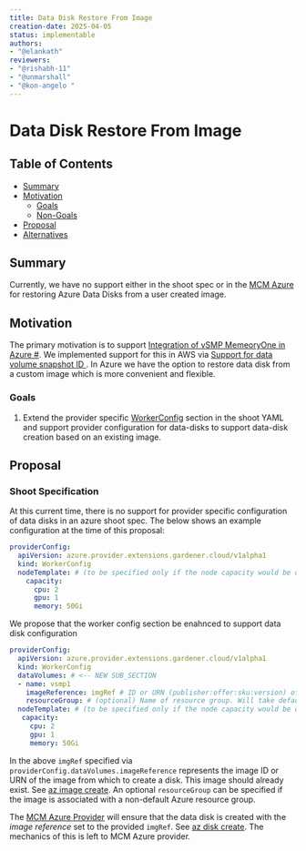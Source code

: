 ```yaml
---
title: Data Disk Restore From Image
creation-date: 2025-04-05
status: implementable
authors:
- "@elankath"
reviewers:
- "@rishabh-11"
- "@unmarshall"
- "@kon-angelo "
---
```


# Data Disk Restore From Image

## Table of Contents

- [Summary](#summary)
- [Motivation](#motivation)
    - [Goals](#goals)
    - [Non-Goals](#non-goals)
- [Proposal](#proposal)
- [Alternatives](#alternatives)

## Summary

Currently, we have no support either in the shoot spec or in the [MCM Azure](https://github.com/gardener/machine-controller-manager-provider-azure) for restoring Azure Data Disks from a user created image.

## Motivation
The primary motivation is to support [Integration of vSMP MemeoryOne in Azure #](https://github.com/gardener/gardener-extension-provider-azure/issues/788). 
We implemented support for this in AWS via [Support for data volume snapshot ID ](https://github.com/gardener/gardener-extension-provider-aws/pull/112).
In Azure we have the option to restore data disk from a custom image which is more convenient and flexible. 

### Goals

1. Extend the provider specific [WorkerConfig](https://github.com/gardener/gardener-extension-provider-azure/blob/master/docs/usage/usage.md#workerconfig) section in the shoot YAML 
 and support provider configuration for data-disks to support data-disk creation based on an existing image.
 

## Proposal

### Shoot Specification

At this current time, there is no support for provider specific configuration of data disks in an azure shoot spec.
The below shows an example configuration at the time of this proposal:
```yaml
providerConfig:
  apiVersion: azure.provider.extensions.gardener.cloud/v1alpha1
  kind: WorkerConfig
  nodeTemplate: # (to be specified only if the node capacity would be different from cloudprofile info during runtime)
    capacity:
      cpu: 2
      gpu: 1
      memory: 50Gi
```
We propose that the worker config section be enahnced to support data disk configuration
```yaml
providerConfig:
  apiVersion: azure.provider.extensions.gardener.cloud/v1alpha1
  kind: WorkerConfig
  dataVolumes: # <-- NEW SUB_SECTION
  - name: vsmp1
    imageReference: imgRef # ID or URN (publisher:offer:sku:version) of the image from which to create a disk
    resourceGroup: # (optional) Name of resource group. Will take default if omitted
  nodeTemplate: # (to be specified only if the node capacity would be different from cloudprofile info during runtime)
   capacity:
     cpu: 2
     gpu: 1
     memory: 50Gi
```

In the above `imgRef` specified via `providerConfig.dataVolumes.imageReference` represents the image ID or URN of the image from which to create a disk. This image should already exist.
See [az image create](https://learn.microsoft.com/en-us/cli/azure/image?view=azure-cli-latest#az-image-create).
An optional `resourceGroup` can be specified if the image is associated with a non-default Azure resource group.

The [MCM Azure Provider](https://github.com/gardener/machine-controller-manager-provider-azure) will ensure that the data 
disk is created with the _image reference_ set to the provided `imgRef`. See [az disk create](https://learn.microsoft.com/en-us/cli/azure/disk?view=azure-cli-latest#az-disk-create). 
The mechanics of this is left to MCM Azure provider.


